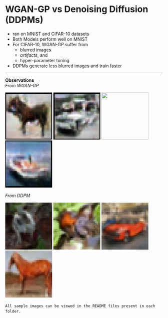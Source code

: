 # WGAN-GP vs Denoising Diffusion (DDPMs)
* ran on MNIST and CIFAR-10 datasets
* Both Models perform well on MNIST
* For CIFAR-10, WGAN-GP suffer from
  * blurred images
  * *artifacts*, and
  * hyper-parameter tuning
* DDPMs generate less blurred images and train faster
---

**Observations**    
*From WGAN-GP*
<p float="left">
<img src="CIFAR-10/images/sample_1_fake.png" style="width:150px; height:150px;" />
<img src="CIFAR-10/images/sample_2_fake.png" style="width:150px; height:150px;" />
<img src="CIFAR-10/images/sample_6_fake.png" style="width:150px; height:150px;" />
<img src="CIFAR-10/images/sample_7_fake.png" style="width:150px; height:150px;" /></p>

*From DDPM*
<p float="left">
<img src="Diffusion/Diffusers/CIFAR_10/images/sample_1.png" style="width:150px; height:150px;" />
<img src="Diffusion/Diffusers/CIFAR_10/images/sample_5.png" style="width:150px; height:150px;" />
<img src="Diffusion/Diffusers/CIFAR_10/images/sample_7.png" style="width:150px; height:150px;" />
<img src="Diffusion/Diffusers/CIFAR_10/images/sample_6.png" style="width:150px; height:150px;" /></p>

`All sample images can be viewed in the README files present in each folder.`
